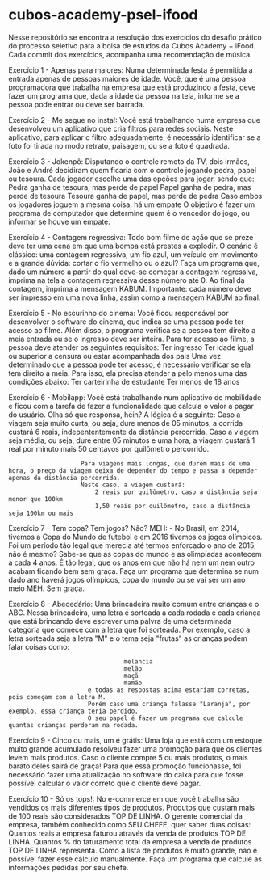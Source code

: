 # cubos-academy-psel-ifood
Nesse repositório se encontra a resolução dos exercícios do desafio prático do processo seletivo para a bolsa de estudos da Cubos Academy + iFood.
Cada commit dos exercícios, acompanha uma recomendação de música.

Exercício 1 - Apenas para maiores: Numa determinada festa é permitida a entrada apenas de pessoas maiores de idade. Você, que é uma pessoa programadora que trabalha na empresa que está produzindo a festa, deve fazer um programa que, dada a idade da pessoa na tela, informe se a pessoa pode entrar ou deve ser barrada.

Exercício 2 - Me segue no insta!: Você está trabalhando numa empresa que desenvolveu um aplicativo que cria filtros para redes sociais. Neste aplicativo, para aplicar o filtro adequadamente, é necessário identificar se a foto foi tirada no modo retrato, paisagem, ou se a foto é quadrada.

Exercício 3 - Jokenpô: Disputando o controle remoto da TV, dois irmãos, João e André decidiram quem ficaria com o controle jogando pedra, papel ou tesoura.
              Cada jogador escolhe uma das opções para jogar, sendo que:
                        Pedra ganha de tesoura, mas perde de papel
                        Papel ganha de pedra, mas perde de tesoura
                        Tesoura ganha de papel, mas perde de pedra
              Caso ambos os jogadores joguem a mesma coisa, há um empate
              O objetivo é fazer um programa de computador que determine quem é o vencedor do jogo, ou informar se houve um empate.

Exercício 4 - Contagem regressiva: Todo bom filme de ação que se preze deve ter uma cena em que uma bomba está prestes a explodir. O cenário é clássico: uma contagem regressiva, um fio azul, um veículo em movimento e a grande dúvida: cortar o fio vermelho ou o azul?
              Faça um programa que, dado um número a partir do qual deve-se começar a contagem regressiva, imprima na tela a contagem regressiva desse número até 0. Ao final da contagem, imprima a mensagem KABUM. Importante: cada número deve ser impresso em uma nova linha, assim como a mensagem KABUM ao final.

Exercício 5 - No escurinho do cinema: Você ficou responsável por desenvolver o software do cinema, que indica se uma pessoa pode ter acesso ao filme. Além disso, o programa verifica se a pessoa tem direito a meia entrada ou se o ingresso deve ser inteira.
              Para ter acesso ao filme, a pessoa deve atender os seguintes requisitos:
                        Ter ingresso
                        Ter idade igual ou superior a censura ou estar acompanhada dos pais
            Uma vez determinado que a pessoa pode ter acesso, é necessário verificar se ela tem direito a meia. Para isso, ela precisa atender a pelo menos uma das condições abaixo:
                        Ter carteirinha de estudante
                        Ter menos de 18 anos

Exercício 6 - Mobilapp: Você está trabalhando num aplicativo de mobilidade e ficou com a tarefa de fazer a funcionalidade que calcula o valor a pagar do usuário. Olha só que responsa, hein?
                        A lógica é a seguinte:
                            Caso a viagem seja muito curta, ou seja, dure menos de 05 minutos, a corrida custará 6 reais, indepententemente da distância percorrida.
                            Caso a viagem seja média, ou seja, dure entre 05 minutos e uma hora, a viagem custará 1 real por minuto mais 50 centavos por quilômetro percorrido.

                        Para viagens mais longas, que durem mais de uma hora, o preço da viagem deixa de depender do tempo e passa a depender apenas da distância percorrida.
                        Neste caso, a viagem custará:
                            2 reais por quilômetro, caso a distância seja menor que 100km
                            1,50 reais por quilômetro, caso a distância seja 100km ou mais

Exercício 7 - Tem copa? Tem jogos? Não? MEH: - No Brasil, em 2014, tivemos a Copa do Mundo de futebol e em 2016 tivemos os jogos olímpicos. Foi um período tão legal que merecia até termos enforcado o ano de 2015, não é mesmo?
                                            Sabe-se que as copas do mundo e as olimpíadas acontecem a cada 4 anos. É tão legal, que os anos em que não há nem um nem outro acabam ficando bem sem graça.
                                            Faça um programa que determina se num dado ano haverá jogos olímpicos, copa do mundo ou se vai ser um ano meio MEH. Sem graça.

Exercício 8 - Abecedário: Uma brincadeira muito comum entre crianças é o ABC. Nessa brincadeira, uma letra é sorteada a cada rodada e cada criança que está brincando deve escrever uma palvra de uma determinada categoria que comece com a letra que foi sorteada.
                          Por exemplo, caso a letra sorteada seja a letra "M" e o tema seja "frutas" as crianças podem falar coisas como:

                                    melancia
                                    melão
                                    maçã
                                    mamão
                          e todas as respostas acima estariam corretas, pois começam com a letra M.
                          Porém caso uma criança falasse "Laranja", por exemplo, essa criança teria perdido.
                          O seu papel é fazer um programa que calcule quantas crianças perderam na rodada.

Exercício 9 - Cinco ou mais, um é grátis: Uma loja que está com um estoque muito grande acumulado resolveu fazer uma promoção para que os clientes levem mais produtos.
                                          Caso o cliente compre 5 ou mais produtos, o mais barato deles sairá de graça!
                                          Para que essa promoção funcionasse, foi necessário fazer uma atualização no software do caixa para que fosse possível calcular o valor correto que o cliente deve pagar.


Exercício 10 - Só os tops!: No e-commerce em que você trabalha são vendidos os mais diferentes tipos de produtos. Produtos que custam mais de 100 reais são considerados TOP DE LINHA.
                            O gerente comercial da empresa, também conhecido como SEU CHEFE, quer saber duas coisas:
                            Quantos reais a empresa faturou através da venda de produtos TOP DE LINHA.
                            Quantos % do faturamento total da empresa a venda de produtos TOP DE LINHA representa.
                            Como a lista de produtos é muito grande, não é possível fazer esse cálculo manualmente. Faça um programa que calcule as informações pedidas por seu chefe.